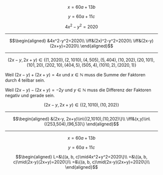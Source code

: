 $$x=60a+13b$$

$$y=60a+11c$$

$$4x^2-y^2=2020$$

---

$$\begin{aligned}
&4x^2-y^2=2020\\
\iff&(2x)^2-y^2=2020\\
\iff&(2x-y)(2x+y)=2020\\
\end{aligned}$$

---

$$(2x-y, 2x+y)\in\{(1,2020),(2,1010),(4,505),(5,404),(10,202),(20,101),(101,20),(202,10),(404,5),(505,4),(1010,2),(2020,1)\}$$

Weil $(2x-y)+(2x+y)=4x$ und $x\in\mathbb{N}$ muss die Summe der Faktoren durch 4 teilbar sein.

Weil $(2x-y)-(2x+y)=-2y$ und $y\in\mathbb{N}$ muss die Differenz der Faktoren negativ und gerade sein.

$$(2x-y, 2x+y)\in\{(2,1010),(10,202)\}$$

---

$$\begin{aligned}
&(2x-y, 2x+y)\in\{(2,1010),(10,202)\}\\
\iff&(x,y)\in\{(253,504),(96,53)\}
\end{aligned}$$

---

$$x=60a+13b$$

$$y=60a+11c$$

$$\begin{aligned}
L=&\{(a, b, c)\mid4x^2+y^2=2020\}\\
=&\{(a, b, c)\mid(2x-y)(2x+y)=2020\}\\
=&\{(a, b, c)\mid(2x-y)(2x+y)=2020\}\\
\end{aligned}$$
